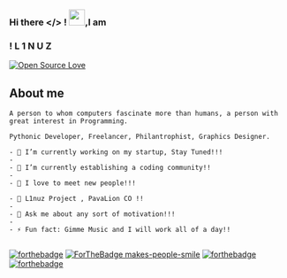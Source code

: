 
### Hi there </> ! <img src="https://github.com/TheDudeThatCode/TheDudeThatCode/blob/master/Assets/Hi.gif" width="29px">,I am 

### ! L 1 N U Z

<div align="centre">

[![Open Source Love](https://badges.frapsoft.com/os/v2/open-source.svg?v=103)](https://github.com/l1nuz-security)

 </div>

## About me
 


```
A person to whom computers fascinate more than humans, a person with great interest in Programming.
```
```
Pythonic Developer, Freelancer, Philantrophist, Graphics Designer. 
```
```
- 🔭 I’m currently working on my startup, Stay Tuned!!!
- 
- 🌱 I’m currently establishing a coding community!! 
- 
- 👯 I love to meet new people!!!

- 🧥 L1nuz Project , PavaLion CO !!
- 
- 💬 Ask me about any sort of motivation!!!
- 
- ⚡ Fun fact: Gimme Music and I will work all of a day!!
```





## 
[![forthebadge](https://forthebadge.com/images/badges/uses-html.svg)](https://forthebadge.com)
[![ForTheBadge makes-people-smile](http://ForTheBadge.com/images/badges/makes-people-smile.svg)](http://ForTheBadge.com)
[![forthebadge](https://forthebadge.com/images/badges/oooo-kill-em.svg)](https://forthebadge.com)
[![forthebadge](https://forthebadge.com/images/badges/powered-by-oxygen.svg)](https://forthebadge.com)
